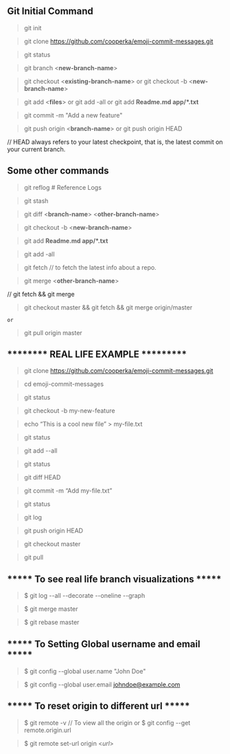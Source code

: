 ## Git Initial Command 
>   git init

>   git clone https://github.com/cooperka/emoji-commit-messages.git

>   git status

>   git branch <**new-branch-name**>

>   git checkout <**existing-branch-name**>     or      git checkout -b <**new-branch-name**>

>   git add <**files**>     or      git add -all      or      git add **Readme.md app/*.txt**

>   git commit -m "Add a new feature"

>   git push origin <**branch-name**>   or  git push origin HEAD

//   HEAD always refers to your latest checkpoint, that is, the latest commit on your current branch.

##  Some other commands 
>   git reflog      #   Reference Logs

>   git stash

>   git diff <**branch-name**> <**other-branch-name**>

>   git checkout -b <**new-branch-name**>

>   git add **Readme.md app/*.txt**

>   git add -all

>   git fetch       //  to fetch the latest info about a repo.

>   git merge <**other-branch-name**>

// git fetch && git merge

>   git checkout master  && git fetch  &&  git merge origin/master

    or

>   git pull origin master


## ********    REAL LIFE EXAMPLE   *********
>   git clone https://github.com/cooperka/emoji-commit-messages.git

>   cd emoji-commit-messages

>   git status

>   git checkout -b my-new-feature

>   echo “This is a cool new file” > my-file.txt

>   git status

>   git add --all

>   git status

>   git diff HEAD

>   git commit -m “Add my-file.txt”

>   git status

>   git log

>   git push origin HEAD

>   git checkout master

>   git pull



## ***** To see real life branch visualizations *****

>   $ git log --all --decorate --oneline --graph

>   $ git merge master

>   $ git rebase master


## ***** To Setting Global username and email *****
>   $ git config --global user.name "John Doe"

>   $ git config --global user.email johndoe@example.com


## ***** To reset origin to different url *****

>   $ git remote -v     // To view all the origin 
or
>   $ git config --get remote.origin.url

>   $ git remote set-url origin <*url*>
